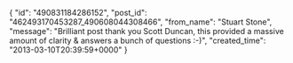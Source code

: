  {
   "id": "490831184286152",
   "post_id": "462493170453287_490608044308466",
   "from_name": "Stuart Stone",
   "message": "Brilliant post thank you Scott Duncan, this provided a massive amount of clarity & answers a bunch of questions :-)",
   "created_time": "2013-03-10T20:39:59+0000"
 }
